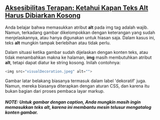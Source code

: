 ## [Aksesibilitas Terapan: Ketahui Kapan Teks Alt Harus Dibiarkan Kosong](https://learn.freecodecamp.org/responsive-web-design/applied-accessibility/know-when-alt-text-should-be-left-blank)

Anda belajar bahwa memasukkan atribut **alt** pada img tag adalah wajib. Namun, terkadang gambar dikelompokkan dengan keterangan yang sudah menjelaskannya, atau hanya digunakan untuk hiasan saja. Dalam kasus ini, teks **alt** mungkin tampak berlebihan atau tidak perlu.

Dalam situasi ketika gambar sudah dijelaskan dengan konten teks, atau tidak menambahkan makna ke halaman, **img** masih membutuhkan atribut **alt**, tetapi dapat diatur ke string kosong. Inilah contohnya:

```php
<img src="visualDecoration.jpeg" alt="">
```

Gambar latar belakang biasanya termasuk dalam label 'dekoratif' juga. Namun, mereka biasanya diterapkan dengan aturan CSS, dan karena itu bukan bagian dari proses pembaca layar markup.

##### NOTE: _Untuk gambar dengan caption, Anda mungkin masih ingin memasukkan teks alt, karena ini membantu mesin telusur mengatalog konten gambar._




